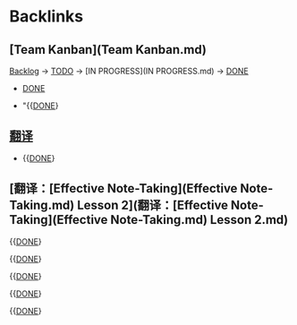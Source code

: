 
# Backlinks
## [Team Kanban](Team Kanban.md)
[Backlog](Backlog.md) -> [TODO](TODO.md) -> [IN PROGRESS](IN PROGRESS.md) -> [DONE](DONE.md)

- [DONE](DONE.md)

- "{{[DONE](DONE.md)}

## [翻译](翻译.md)
- {{[DONE](DONE.md)}

## [翻译：[Effective Note-Taking](Effective Note-Taking.md) Lesson 2](翻译：[Effective Note-Taking](Effective Note-Taking.md) Lesson 2.md)
{{[DONE](DONE.md)}

{{[DONE](DONE.md)}

{{[DONE](DONE.md)}

{{[DONE](DONE.md)}

{{[DONE](DONE.md)}

